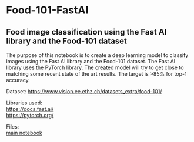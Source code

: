 # Food-101-FastAI
## Food image classification using the Fast AI library and the Food-101 dataset
The purpose of this notebook is to create a deep learning model to classify images using the Fast AI library and the Food-101 dataset. The Fast AI library uses the PyTorch library. The created model will try to get close to matching some recent state of the art results. The target is >85% for top-1 accuracy.

Dataset:
https://www.vision.ee.ethz.ch/datasets_extra/food-101/

Libraries used:  
https://docs.fast.ai/  
https://pytorch.org/ 
 
Files:  
[main notebook](https://github.com/Finwion/Food-101-FastAI/blob/master/food-101.ipynb)  
